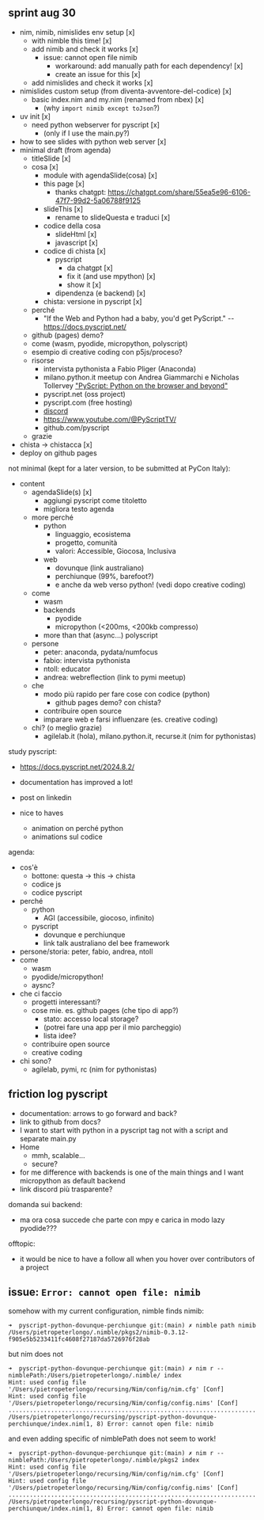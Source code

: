 ## sprint aug 30

- nim, nimib, nimislides env setup [x]
  - with nimble this time! [x]
  - add nimib and check it works [x]
    - issue: cannot open file nimib
      - workaround: add manually path for each dependency! [x]
      - create an issue for this [x]
  - add nimislides and check it works [x]
- nimislides custom setup (from diventa-avventore-del-codice) [x]
    - basic index.nim and my.nim (renamed from nbex) [x]
        - (why `import nimib except toJson`?)
- uv init [x]
    - need python webserver for pyscript [x]
        - (only if I use the main.py?)
- how to see slides with python web server [x]
- minimal draft (from agenda)
    - titleSlide [x]
    - cosa [x]
      - module with agendaSlide(cosa) [x]
      - this page [x]
        - thanks chatgpt: https://chatgpt.com/share/55ea5e96-6106-47f7-99d2-5a06788f9125
      - slideThis [x]
        - rename to slideQuesta e traduci [x]
      - codice della cosa
        - slideHtml [x]
        - javascript [x]
      - codice di chista [x]
        - pyscript
          - da chatgpt [x]
          - fix it (and use mpython) [x]
          - show it [x]
        - dipendenza (e backend) [x]
      - chista: versione in pyscript [x]
    - perché
        - "If the Web and Python had a baby, you'd get PyScript." --https://docs.pyscript.net/
    - github (pages) demo?
    - come (wasm, pyodide, micropython, polyscript)
    - esempio di creative coding con p5js/proceso?
    - risorse
        - intervista pythonista a Fabio Pliger (Anaconda)
        - milano.python.it meetup con Andrea Giammarchi e Nicholas Tollervey
          ["PyScript: Python on the browser and beyond"](https://www.youtube.com/watch?v=yQIvNcqs0sA&list=PLI39UsD2FrxVgehBJZ68JDzm3u6xJD22l&index=2)
        - pyscript.net (oss project)
        - pyscript.com (free hosting)
        - [discord](https://discord.gg/HxvBtukrg2)
        - https://www.youtube.com/@PyScriptTV/
        - github.com/pyscript
    - grazie
- chista -> chistacca [x]
- deploy on github pages

not minimal (kept for a later version, to be submitted at PyCon Italy):
- content
    - agendaSlide(s) [x]
        - aggiungi pyscript come titoletto
        - migliora testo agenda
    - more perché
        - python
            - linguaggio, ecosistema
            - progetto, comunità
            - valori: Accessible, Giocosa, Inclusiva
        - web
            - dovunque (link australiano)
            - perchiunque (99%, barefoot?)
            - e anche da web verso python! (vedi dopo creative coding)
    - come
      - wasm
      - backends
        - pyodide
        - micropython (<200ms, <200kb compresso)
      - more than that (async...) polyscript
    - persone
        - peter: anaconda, pydata/numfocus
        - fabio: intervista pythonista
        - ntoll: educator
        - andrea: webreflection (link to pymi meetup)
    - che
      - modo più rapido per fare cose con codice (python)
        - github pages demo? con chista?
      - contribuire open source
      - imparare web e farsi influenzare (es. creative coding)
    - chi? (o meglio grazie)
    	- agilelab.it (hola), milano.python.it, recurse.it (nim for pythonistas)

study pyscript:
- https://docs.pyscript.net/2024.8.2/
- documentation has improved a lot!

- post on linkedin
- nice to haves
    - animation on perché python
    - animations sul codice

agenda:
- cos'è
	- bottone: questa -> this -> chista
	- codice js
	- codice pyscript
- perché
	- python
		- AGI (accessibile, giocoso, infinito)
	- pyscript
		- dovunque e perchiunque
		- link talk australiano del bee framework
- persone/storia: peter, fabio, andrea, ntoll
- come
	- wasm
	- pyodide/micropython!
	- aysnc?
- che ci faccio
	- progetti interessanti?
	- cose mie. es. github pages (che tipo di app?)
		- stato: accesso local storage?
		- (potrei fare una app per il mio parcheggio)
		- lista idee?
	- contribuire open source
	- creative coding
- chi sono?
	- agilelab, pymi, rc (nim for pythonistas)

## friction log pyscript

- documentation: arrows to go forward and back?
- link to github from docs?
- I want to start with python in a pyscript tag not with a script and separate main.py
- Home
    - mmh, scalable...
    - secure?
- for me difference with backends is one of the main things and I want micropython as default backend
- link discord più trasparente?

domanda sui backend:
- ma ora cosa succede che parte con mpy e carica in modo lazy pyodide???

offtopic:
- it would be nice to have a follow all when you hover over contributors of a project

## issue: `Error: cannot open file: nimib`

somehow with my current configuration, nimble finds nimib:

    ➜  pyscript-python-dovunque-perchiunque git:(main) ✗ nimble path nimib
    /Users/pietropeterlongo/.nimble/pkgs2/nimib-0.3.12-f905e5b5233411fc4608f27187da5726976f28ab

but nim does not

    ➜  pyscript-python-dovunque-perchiunque git:(main) ✗ nim r --nimblePath:/Users/pietropeterlongo/.nimble/ index      
    Hint: used config file '/Users/pietropeterlongo/recursing/Nim/config/nim.cfg' [Conf]
    Hint: used config file '/Users/pietropeterlongo/recursing/Nim/config/config.nims' [Conf]
    ......................................................................
    /Users/pietropeterlongo/recursing/pyscript-python-dovunque-perchiunque/index.nim(1, 8) Error: cannot open file: nimib

and even adding specific of nimblePath does not seem to work!

    ➜  pyscript-python-dovunque-perchiunque git:(main) ✗ nim r --nimblePath:/Users/pietropeterlongo/.nimble/pkgs2 index
    Hint: used config file '/Users/pietropeterlongo/recursing/Nim/config/nim.cfg' [Conf]
    Hint: used config file '/Users/pietropeterlongo/recursing/Nim/config/config.nims' [Conf]
    ......................................................................
    /Users/pietropeterlongo/recursing/pyscript-python-dovunque-perchiunque/index.nim(1, 8) Error: cannot open file: nimib
